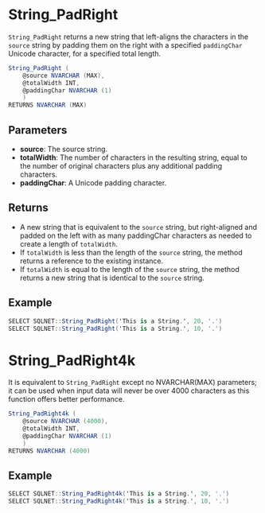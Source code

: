 # String_PadRight

`String_PadRight` returns a new string that left-aligns the characters in the `source` string by padding them on the right with a specified `paddingChar` Unicode character, for a specified total length.

```csharp
String_PadRight (
	@source NVARCHAR (MAX),
	@totalWidth INT, 
	@paddingChar NVARCHAR (1)
	)
RETURNS NVARCHAR (MAX)
```

## Parameters

  - **source**: The source string.
  - **totalWidth**: The number of characters in the resulting string, equal to the number of original characters plus any additional padding characters.
  - **paddingChar**: A Unicode padding character.

## Returns

 - A new string that is equivalent to the `source` string, but right-aligned and padded on the left with as many paddingChar characters as needed to create a length of `totalWidth`. 
 - If `totalWidth` is less than the length of the `source` string, the method returns a reference to the existing instance. 
 - If `totalWidth` is equal to the length of the `source` string, the method returns a new string that is identical to the `source` string.

## Example

```csharp
SELECT SQLNET::String_PadRight('This is a String.', 20, '.')
SELECT SQLNET::String_PadRight('This is a String.', 10, '.')
```

# String_PadRight4k

It is equivalent to `String_PadRight` except no NVARCHAR(MAX) parameters; it can be used when input data will never be over 4000 characters as this function offers better performance.

```csharp
String_PadRight4k (
	@source NVARCHAR (4000),
	@totalWidth INT, 
	@paddingChar NVARCHAR (1)
	)
RETURNS NVARCHAR (4000)
```

## Example

```csharp
SELECT SQLNET::String_PadRight4k('This is a String.', 20, '.')
SELECT SQLNET::String_PadRight4k('This is a String.', 10, '.')
```